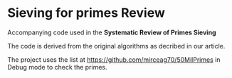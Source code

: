 # Sieving for primes Review
 Accompanying code used in the **Systematic Review of Primes Sieving**

The code is derived from the original algorithms as decribed in our article.

The project uses the list at https://github.com/mirceag70/50MilPrimes in Debug mode to check the primes.
